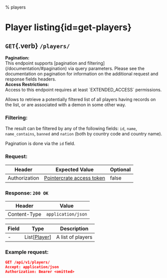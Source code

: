 % players

<div class='panel fade js-scroll-anim' data-anim='fade'>

# Player listing{id=get-players}

## `GET`{.verb} `/players/`

<div class='info-green'>
<b>Pagination:</b><br>
This endpoint supports [pagination and filtering](/documentation/#pagination) via query parameters. Please see the documentation on pagination for information
on the additional request and response fields headers.
</div>

<div class='info-yellow'>
<b>Access Restrictions:</b><br>
Access to this endpoint requires at least `EXTENDED_ACCESS` permissions.
</div>

Allows to retrieve a potentially filtered list of all players having records on the list, or are associated with a demon in some other way.

### Filtering:

The result can be filtered by any of the following fields: `id`, `name`, `name_contains`, `banned` and `nation` (both by country code and country name).

Pagination is done via the `id` field.

### Request:

| Header        | Expected Value                                             | Optional |
| ------------- | ---------------------------------------------------------- | -------- |
| Authorization | [Pointercrate access token](/documentation/#access-tokens) | false    |

### Response: `200 OK`

| Header       | Value              |
| ------------ | ------------------ |
| Content-Type | `application/json` |

| Field | Type                                           | Description       |
| ----- | ---------------------------------------------- | ----------------- |
| -     | List[[Player](/documentation/objects/#player)] | A list of players |

### Example request:

```json
GET /api/v1/players/
Accept: application/json
Authorization: Bearer <omitted>
```

</div>
